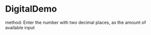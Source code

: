 DigitalDemo
===========
method: Enter the number with two decimal places, as the amount of available input
